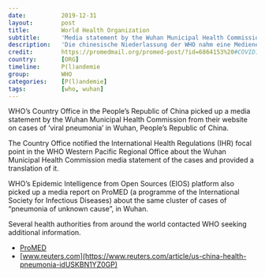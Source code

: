 ```yaml
---
date:          2019-12-31
layout:        post
title:         World Health Organization
subtitle:      'Media statement by the Wuhan Municipal Health Commission'
description:   'Die chinesische Niederlassung der WHO nahm eine Medienerklärung der Wuhan Municipal Health Commission von ihrer Website zu Fällen einer "viralen Lungenentzündung" in Wuhan, Volksrepublik China, auf. Es handelt sich um 27 Fälle.'
credit:        https://promedmail.org/promed-post/?id=6864153%20#COVID19
country:       [ORG]
timeline:      P(l)andemie
group:         WHO
categories:    [P(l)andemie]
tags:          [who, wuhan]
---
```

WHO’s Country Office in the People’s Republic of China picked up a media statement by the Wuhan Municipal Health Commission from their website on cases of ‘viral pneumonia’ in Wuhan, People’s Republic of China.

The Country Office notified the International Health Regulations (IHR) focal point in the WHO Western Pacific Regional Office about the Wuhan Municipal Health Commission media statement of the cases and provided a translation of it.

WHO’s Epidemic Intelligence from Open Sources (EIOS) platform also picked up a media report on ProMED (a programme of the International Society for Infectious Diseases) about the same cluster of cases of “pneumonia of unknown cause”, in Wuhan.

Several health authorities from around the world contacted WHO seeking additional information.

 * [ProMED](https://promedmail.org/promed-post/?id=6864153%20#COVID19)
 * [www.reuters.com](https://www.reuters.com/article/us-china-health-pneumonia-idUSKBN1YZ0GP)
